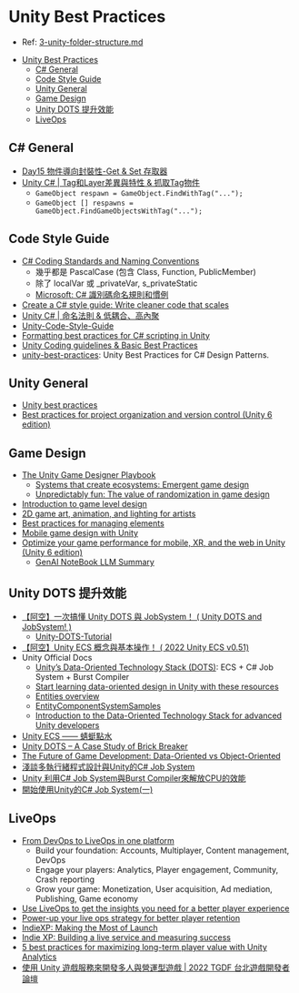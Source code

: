 # Unity Best Practices

- Ref: [3-unity-folder-structure.md](3-unity-folder-structure.md)

<!-- TOC -->
* [Unity Best Practices](#unity-best-practices)
  * [C# General](#c-general)
  * [Code Style Guide](#code-style-guide)
  * [Unity General](#unity-general)
  * [Game Design](#game-design)
  * [Unity DOTS 提升效能](#unity-dots-提升效能)
  * [LiveOps](#liveops)
<!-- TOC -->

## C# General

- [Day15 物件導向封裝性-Get & Set 存取器](https://ithelp.ithome.com.tw/articles/10223760)
- [Unity C# | Tag和Layer差異與特性 & 抓取Tag物件](https://vocus.cc/article/6203a9b8fd897800014ad1dd)
  - `GameObject respawn = GameObject.FindWithTag("...");`
  - `GameObject [] respawns = GameObject.FindGameObjectsWithTag("...");`

## Code Style Guide

- [C# Coding Standards and Naming Conventions](https://github.com/ktaranov/naming-convention/blob/master/C%23%20Coding%20Standards%20and%20Naming%20Conventions.md)
  - 幾乎都是 PascalCase (包含 Class, Function, PublicMember)
  - 除了 localVar 或 _privateVar, s_privateStatic
  - [Microsoft: C# 識別碼命名規則和慣例](https://learn.microsoft.com/zh-tw/dotnet/csharp/fundamentals/coding-style/identifier-names)
- [Create a C# style guide: Write cleaner code that scales](https://unity.com/resources/create-code-c-sharp-style-guide-e-book?ungated=true)
- [Unity C# | 命名法則 & 低耦合、高內聚](https://vocus.cc/designer/61fe9831fd897800014eedda)
- [Unity-Code-Style-Guide](https://github.com/androchentw/Unity-Code-Style-Guide)
- [Formatting best practices for C# scripting in Unity](https://unity.com/how-to/formatting-best-practices-c-scripting-unity)
- [Unity Coding guidelines & Basic Best Practices](https://avangarde-software.com/unity-coding-guidelines-basic-best-practices/)
- [unity-best-practices](https://github.com/androchentw/unity-best-practices/tree/andro): Unity Best Practices for C# Design Patterns.

## Unity General

- [Unity best practices](https://unity.com/how-to)
- [Best practices for project organization and version control (Unity 6 edition)](https://unity.com/resources/best-practices-version-control-unity-6)

## Game Design

- [The Unity Game Designer Playbook](https://unity.com/resources/game-designer-playbook)
  - [Systems that create ecosystems: Emergent game design](https://unity.com/blog/games/systems-that-create-ecosystems-emergent-game-design)
  - [Unpredictably fun: The value of randomization in game design](https://unity.com/blog/games/unpredictably-fun-the-value-of-randomization-in-game-design)
- [Introduction to game level design](https://unity.com/resources/introduction-to-level-design-in-game-development-and-in-unity)
- [2D game art, animation, and lighting for artists](https://unity.com/resources/2d-game-art-animation-lighting-for-artists-ebook?isGated=false)
- [Best practices for managing elements](https://docs.unity3d.com/Manual/UIE-best-practices-for-managing-elements.html)
- [Mobile game design with Unity](https://unity.com/topics/mobile-game-design)
- [Optimize your game performance for mobile, XR, and the web in Unity (Unity 6 edition)](https://unity.com/resources/mobile-xr-web-game-performance-optimization-unity-6)
  - [GenAI NoteBook LLM Summary](https://notebooklm.google.com/notebook/10e53e23-00fa-49ee-bff4-b27ee0ccf4e7)

## Unity DOTS 提升效能

- [【阿空】一次搞懂 Unity DOTS 與 JobSystem！ ( Unity DOTS and JobSystem! )](https://www.youtube.com/watch?v=AY3Ejgyv9Ss)
  - [Unity-DOTS-Tutorial](https://github.com/emptygamer/Unity-DOTS-Tutorial)
- [【阿空】Unity ECS 概念與基本操作！ ( 2022 Unity ECS v0.51)](https://www.youtube.com/watch?v=_kda6k_WIqY)
- Unity Official Docs
  - [Unity’s Data-Oriented Technology Stack (DOTS)](https://unity.com/dots): ECS + C# Job System + Burst Compiler
  - [Start learning data-oriented design in Unity with these resources](https://unity.com/blog/engine-platform/dots-bootcamp-resources)
  - [Entities overview](https://docs.unity3d.com/Packages/com.unity.entities@1.3/manual/index.html)
  - [EntityComponentSystemSamples](https://github.com/Unity-Technologies/EntityComponentSystemSamples)
  - [Introduction to the Data-Oriented Technology Stack for advanced Unity developers](https://unity.com/resources/introduction-to-dots-ebook)
- [Unity ECS —— 蜻蜓點水](https://medium.com/遊戲開發隨筆/unity-ecs-蜻蜓點水-e259ccf02d09)
- [Unity DOTS – A Case Study of Brick Breaker](https://tedsieblog.wordpress.com/2020/03/17/unity-dots-a-case-study-of-brick-breaker/)
- [The Future of Game Development: Data-Oriented vs Object-Oriented](https://medium.com/@canernurdag/the-future-of-game-development-data-oriented-vs-object-oriented-e92e146dad4c)
- [淺談多執行緒程式設計與Unity的C# Job System](https://medium.com/akatsuki-taiwan-technology/淺談多執行緒程式設計與unity的c-job-system-19e4d5ca59dd)
- [Unity 利用C# Job System與Burst Compiler來解放CPU的效能](https://medium.com/akatsuki-taiwan-technology/unity-利用c-job-system與burst-compiler來解放cpu的效能-c9447357a076)
- [開始使用Unity的C# Job System(一)](https://medium.com/@eric.hu/開始使用unity的c-job-system-一-78b72b1e96bd)

## LiveOps

- [From DevOps to LiveOps in one platform](https://unity.com/solutions/gaming-services)
  - Build your foundation: Accounts, Multiplayer, Content management, DevOps
  - Engage your players: Analytics, Player engagement, Community, Crash reporting
  - Grow your game: Monetization, User acquisition, Ad mediation, Publishing, Game economy
- [Use LiveOps to get the insights you need for a better player experience](https://unity.com/solutions/gaming-services/player-insights)
- [Power-up your live ops strategy for better player retention](https://unity.com/solutions/gaming-services/continuous-game-improvements)
- [IndieXP: Making the Most of Launch](https://create.unity.com/making-the-most-of-launch)
- [Indie XP: Building a live service and measuring success](https://create.unity.com/how-to-turn-your-mobile-game-into-a-successful-business)
- [5 best practices for maximizing long-term player value with Unity Analytics](https://unity.com/how-to/maximizing-long-term-player-value-unity-analytics)
- [使用 Unity 遊戲服務來開發多人與營運型遊戲 | 2022 TGDF 台北遊戲開發者論壇](https://hackmd.io/@samuel-t-chou/2022-TGDF/%2Fs%2FTeBfn7ePQISPDBHNXxnDjA)
